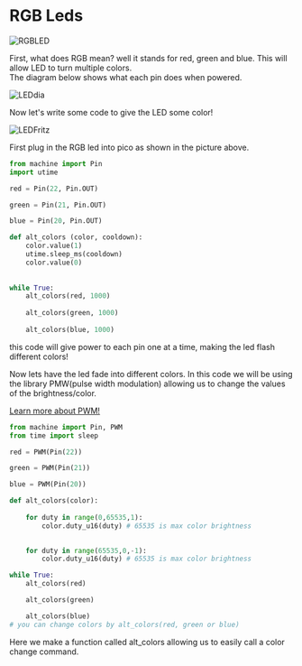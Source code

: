 # RGB Leds

![RGBLED](https://th.bing.com/th/id/R.75cc7295833e3bf067561afbf0628a7f?rik=kZSBtVtLXsYVmA&riu=http%3a%2f%2fupload.wikimedia.org%2fwikipedia%2fcommons%2ff%2ff1%2fRGB_LED.jpg&ehk=sN9J9UFC17Ux4jgZQOREVca1aKfBsLfXcGljFElUorw%3d&risl=&pid=ImgRaw&r=0)

First, what does RGB mean? well it stands for red, green and blue. This will allow LED to turn multiple colors.  
The diagram below shows what each pin does when powered.

![LEDdia](https://microcontrollerslab.com/wp-content/uploads/2018/05/RGB-LED-pinout.png)


Now let's write some code to give the LED some color!


![LEDFritz](https://github.com/javaplus/MadScientist/blob/main/lessons/images/RGBled.png?raw=true)
  
  First plug in the RGB led into pico as shown in the picture above.

```python
from machine import Pin
import utime

red = Pin(22, Pin.OUT)

green = Pin(21, Pin.OUT)

blue = Pin(20, Pin.OUT)

def alt_colors (color, cooldown):
    color.value(1)
    utime.sleep_ms(cooldown)
    color.value(0)
    
    
while True:
    alt_colors(red, 1000)
    
    alt_colors(green, 1000)
    
    alt_colors(blue, 1000)
```
this code will give power to each pin one at a time, making the led flash different colors!

Now lets have the led fade into different colors. In this code we will be using the library PMW(pulse width modulation)
  allowing us to change the values of the brightness/color.     
  
  [Learn more about PWM!](https://github.com/javaplus/MadScientist/blob/main/lessons/led_pwm.md)

```python
from machine import Pin, PWM
from time import sleep

red = PWM(Pin(22))

green = PWM(Pin(21))

blue = PWM(Pin(20))

def alt_colors(color):
    
    for duty in range(0,65535,1):
        color.duty_u16(duty) # 65535 is max color brightness
        

    for duty in range(65535,0,-1):
        color.duty_u16(duty) # 65535 is max color brightness

while True:
    alt_colors(red)

    alt_colors(green)

    alt_colors(blue)
# you can change colors by alt_colors(red, green or blue)
```

Here we make a function called alt_colors allowing us to easily call a color change command.  









